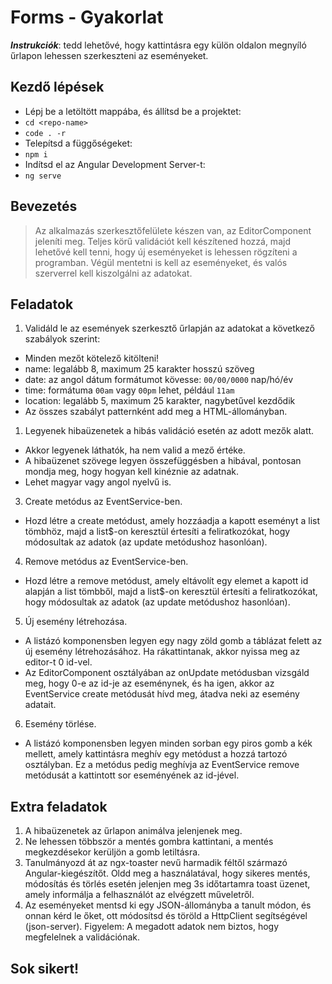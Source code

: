 # Forms - Gyakorlat

**_Instrukciók_**: tedd lehetővé, hogy kattintásra egy külön oldalon megnyíló űrlapon lehessen szerkeszteni az eseményeket.

## Kezdő lépések

- Lépj be a letöltött mappába, és állítsd be a projektet:
- `cd <repo-name>`
- `code . -r`
- Telepítsd a függőségeket:
- `npm i`
- Indítsd el az Angular Development Server-t:
- `ng serve`

## Bevezetés

> Az alkalmazás szerkesztőfelülete készen van, az EditorComponent jeleníti meg.
> Teljes körű validációt kell készítened hozzá, majd lehetővé kell tenni, hogy
> új eseményeket is lehessen rögzíteni a programban. Végül mentetni is kell az
> eseményeket, és valós szerverrel kell kiszolgálni az adatokat.

## Feladatok

1. Validáld le az események szerkesztő űrlapján az adatokat a következő
   szabályok szerint:

- Minden mezőt kötelező kitölteni!
- name: legalább 8, maximum 25 karakter hosszú szöveg
- date: az angol dátum formátumot kövesse: `00/00/0000` nap/hó/év
- time: formátuma `00am` vagy `00pm` lehet, például `11am`
- location: legalább 5, maximum 25 karakter, nagybetűvel kezdődik
- Az összes szabályt patternként add meg a HTML-állományban.

1. Legyenek hibaüzenetek a hibás validáció esetén az adott mezők alatt.

- Akkor
  legyenek láthatók, ha nem valid a mező értéke.
- A hibaüzenet szövege legyen
  összefüggésben a hibával, pontosan mondja meg, hogy hogyan kell kinéznie
  az adatnak.
- Lehet magyar vagy angol nyelvű is.

3. Create metódus az EventService-ben.

- Hozd létre a create metódust, amely hozzáadja a kapott eseményt a list tömbhöz,
  majd a list$-on keresztül értesíti a feliratkozókat, hogy módosultak az adatok
  (az update metódushoz hasonlóan).

4. Remove metódus az EventService-ben.

- Hozd létre a remove metódust, amely eltávolít egy elemet a kapott id alapján
  a list tömbből, majd a list$-on keresztül értesíti a feliratkozókat, hogy
  módosultak az adatok (az update metódushoz hasonlóan).

5. Új esemény létrehozása.

- A listázó komponensben legyen egy nagy zöld gomb a táblázat felett az új esemény
  létrehozásához. Ha rákattintanak, akkor nyissa meg az editor-t 0 id-vel.
- Az EditorComponent osztályában az onUpdate metódusban vizsgáld meg, hogy
  0-e az id-je az eseménynek, és ha igen, akkor az EventService create metódusát
  hívd meg, átadva neki az esemény adatait.

6. Esemény törlése.

- A listázó komponensben legyen minden sorban egy piros gomb a kék mellett, amely
  kattintásra meghív egy metódust a hozzá tartozó osztályban.
  Ez a metódus pedig meghívja az EventService remove metódusát a kattintott sor
  eseményének az id-jével.

## Extra feladatok

1. A hibaüzenetek az űrlapon animálva jelenjenek meg.
1. Ne lehessen többször a mentés gombra kattintani, a mentés megkezdésekor
   kerüljön a gomb letiltásra.
1. Tanulmányozd át az ngx-toaster nevű harmadik féltől származó Angular-kiegészítőt. Oldd meg a használatával, hogy sikeres mentés, módosítás és
   törlés esetén jelenjen meg 3s időtartamra toast üzenet, amely informálja
   a felhasználót az elvégzett műveletről.
1. Az eseményeket mentsd ki egy JSON-állományba a tanult módon, és onnan kérd
   le őket, ott módosítsd és töröld a HttpClient segítségével (json-server).
   Figyelem: A megadott adatok nem biztos, hogy megfelelnek a validációnak.

## Sok sikert!
